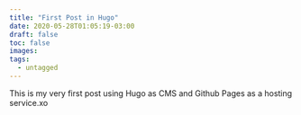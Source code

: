```yaml
---
title: "First Post in Hugo"
date: 2020-05-28T01:05:19-03:00
draft: false
toc: false
images:
tags:
  - untagged
---
```

This is my very first post using Hugo as CMS and Github Pages as a hosting service.xo

